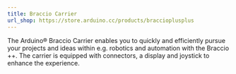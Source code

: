 ```yaml
---
title: Braccio Carrier 
url_shop: https://store.arduino.cc/products/braccioplusplus
---
```


The Arduino® Braccio Carrier enables you to quickly and efficiently pursue your projects and ideas within e.g. robotics and automation with the Braccio ++. The carrier is equipped with connectors, a display and joystick to enhance the experience.
